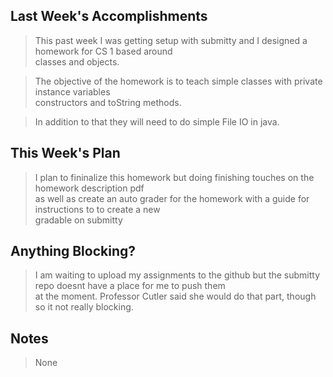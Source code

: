 ## Last Week's Accomplishments

> This past week I was getting setup with submitty and I designed a homework for CS 1 based around \
> classes and objects. 

> The objective of the homework is to teach simple classes with private instance variables \
> constructors and toString methods.

> In addition to that they will need to do simple File IO in java.


## This Week's Plan

> I plan to fininalize this homework but doing finishing touches on the homework description pdf \
> as well as create an auto grader for the homework with a guide for instructions to to create a new \
> gradable on submitty

## Anything Blocking?

> I am waiting to upload my assignments to the github but the submitty repo doesnt have a place for me to push them \
> at the moment. Professor Cutler said she would do that part, though so it not really blocking.

## Notes

> None
